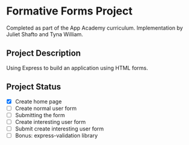 # Formative Forms Project
Completed as part of the App Academy curriculum. Implementation by Juliet Shafto and Tyna William.

## Project Description
Using Express to build an application using HTML forms.

## Project Status
- [x] Create home page
- [ ] Create normal user form
- [ ] Submitting the form
- [ ] Create interesting user form
- [ ] Submit create interesting user form
- [ ] Bonus: express-validation library
